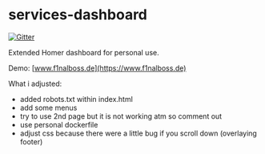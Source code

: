# services-dashboard
[![Gitter](https://badges.gitter.im/paulscode-de/community.svg)](https://gitter.im/paulscode-de/community?utm_source=badge&utm_medium=badge&utm_campaign=pr-badge)

Extended Homer dashboard for personal use.

Demo: [www.f1nalboss.de](https://www.f1nalboss.de)

What i adjusted:

- added robots.txt within index.html
- add some menus
- try to use 2nd page but it is not working atm so comment out
- use personal dockerfile
- adjust css because there were a little bug if you scroll down (overlaying footer)